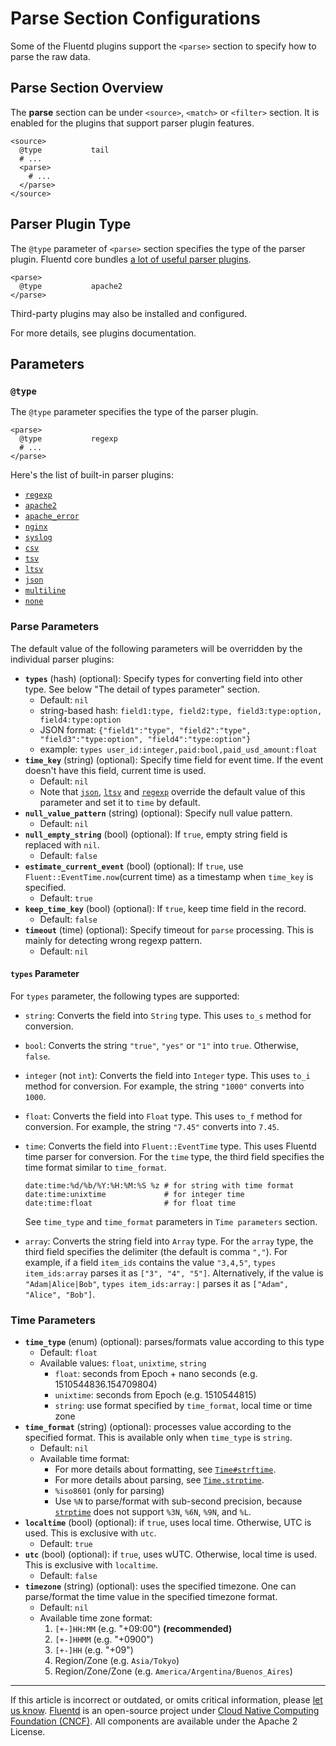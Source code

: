 # Parse Section Configurations

Some of the Fluentd plugins support the `<parse>` section to specify how to parse the raw data.


## Parse Section Overview

The **parse** section can be under `<source>`, `<match>` or `<filter>` section. It is enabled for the plugins that support parser plugin features.

```
<source>
  @type           tail
  # ...
  <parse>
    # ...
  </parse>
</source>
```


## Parser Plugin Type

The `@type` parameter of `<parse>` section specifies the type of the parser plugin. Fluentd core bundles [a lot of useful parser plugins](/plugins/parser/README.md).

```
<parse>
  @type           apache2
</parse>
```

Third-party plugins may also be installed and configured.

For more details, see plugins documentation.


## Parameters


### `@type`

The `@type` parameter specifies the type of the parser plugin.

```
<parse>
  @type           regexp
  # ...
</parse>
```

Here's the list of built-in parser plugins:

-   [`regexp`](/plugins/parser/regexp.md)
-   [`apache2`](/plugins/parser/apache2.md)
-   [`apache_error`](/plugins/parser/apache_error.md)
-   [`nginx`](/plugins/parser/nginx.md)
-   [`syslog`](/plugins/parser/syslog.md)
-   [`csv`](/plugins/parser/csv.md)
-   [`tsv`](/plugins/parser/tsv.md)
-   [`ltsv`](/plugins/parser/ltsv.md)
-   [`json`](/plugins/parser/json.md)
-   [`multiline`](/plugins/parser/multiline.md)
-   [`none`](/plugins/parser/none.md)


### Parse Parameters

The default value of the following parameters will be overridden by the individual parser
plugins:

-   **`types`** (hash) (optional): Specify types for converting field into
    other type. See below "The detail of types parameter" section.
    -   Default: `nil`
    -   string-based hash: `field1:type, field2:type, field3:type:option, field4:type:option`
    -   JSON format: `{"field1":"type", "field2":"type", "field3":"type:option", "field4":"type:option"}`
    -   example: `types user_id:integer,paid:bool,paid_usd_amount:float`
-   **`time_key`** (string) (optional): Specify time field for event time. If the event doesn't have this field, current time is used.
    -   Default: `nil`
    -   Note that [`json`](/plugins/parser/json.md), [`ltsv`](/plugins/parser/ltsv.md) and [`regexp`](/plugins/parser/regexp.md) override the default value of this parameter and set it to `time` by default.
-   **`null_value_pattern`** (string) (optional): Specify null value pattern.
    -   Default: `nil`
-   **`null_empty_string`** (bool) (optional): If `true`, empty string field is replaced with `nil`.
    -   Default: `false`
-   **`estimate_current_event`** (bool) (optional): If `true`, use `Fluent::EventTime.now`(current time) as a timestamp when `time_key` is specified.
    -   Default: `true`
-   **`keep_time_key`** (bool) (optional): If `true`, keep time field in the record.
    -   Default: `false`
- **`timeout`** (time) (optional): Specify timeout for `parse` processing. This is mainly for detecting wrong regexp pattern.
    -   Default: `nil`    

#### `types` Parameter

For `types` parameter, the following types are supported:

- `string`: Converts the field into `String` type. This uses `to_s` method for conversion.

- `bool`: Converts the string `"true"`, `"yes"` or `"1"` into `true`. Otherwise, `false`.

- `integer` (not `int`): Converts the field into `Integer` type. This uses `to_i` method for conversion. For example, the string `"1000"` converts into `1000`.

- `float`: Converts the field into `Float` type. This uses `to_f` method for conversion. For example, the string `"7.45"` converts into `7.45`.

- `time`: Converts the field into `Fluent::EventTime` type. This uses Fluentd time parser for conversion. For the `time` type, the third field specifies the time format similar to `time_format`.

    ```
    date:time:%d/%b/%Y:%H:%M:%S %z # for string with time format
    date:time:unixtime             # for integer time
    date:time:float                # for float time
    ```

    See `time_type` and `time_format` parameters in `Time parameters` section.

- `array`: Converts the string field into `Array` type. For the `array` type, the third field specifies the delimiter (the default is comma `","`). For example, if a field `item_ids` contains the value `"3,4,5"`, `types item_ids:array` parses it as `["3", "4", "5"]`. Alternatively, if the value is `"Adam|Alice|Bob"`, `types item_ids:array:|` parses it as `["Adam", "Alice", "Bob"]`.


### Time Parameters

-   **`time_type`** (enum) (optional): parses/formats value according to this type
    -   Default: `float`
    -   Available values: `float`, `unixtime`, `string`
        -   `float`: seconds from Epoch + nano seconds (e.g. 1510544836.154709804)
        -   `unixtime`: seconds from Epoch (e.g. 1510544815)
        -   `string`: use format specified by `time_format`, local time or time zone
-   **`time_format`** (string) (optional): processes value according to the specified format. This is available only when `time_type` is `string`.
    -   Default: `nil`
    -   Available time format:
        -   For more details about formatting, see [`Time#strftime`](https://docs.ruby-lang.org/en/2.4.0/Time.html#method-i-strftime).
        -   For more details about parsing, see [`Time.strptime`](https://docs.ruby-lang.org/en/2.4.0/Time.html#method-c-strptime).
        -   `%iso8601` (only for parsing)
        -    Use `%N` to parse/format with sub-second precision, because [`strptime`](https://github.com/nurse/strptime) does not support `%3N`, `%6N`, `%9N`, and `%L`.
-   **`localtime`** (bool) (optional): if `true`, uses local time. Otherwise, UTC is used. This is exclusive with `utc`.
    -   Default: `true`
-   **`utc`** (bool) (optional): if `true`, uses wUTC. Otherwise, local time is used. This is exclusive with `localtime`.
    -   Default: `false`
-   **`timezone`** (string) (optional): uses the specified timezone. One can parse/format the time value in the specified timezone format.
    -   Default: `nil`
    -   Available time zone format:
        1. `[+-]HH:MM` (e.g. "+09:00") **(recommended)**
        2. `[+-]HHMM` (e.g. "+0900")
        3. `[+-]HH` (e.g. "+09")
        4. Region/Zone (e.g. `Asia/Tokyo`)
        5. Region/Zone/Zone (e.g. `America/Argentina/Buenos_Aires`)


------------------------------------------------------------------------

If this article is incorrect or outdated, or omits critical information, please [let us know](https://github.com/fluent/fluentd-docs-gitbook/issues?state=open). [Fluentd](http://www.fluentd.org/) is an open-source project under [Cloud Native Computing Foundation (CNCF)](https://cncf.io/). All components are available under the Apache 2 License.
